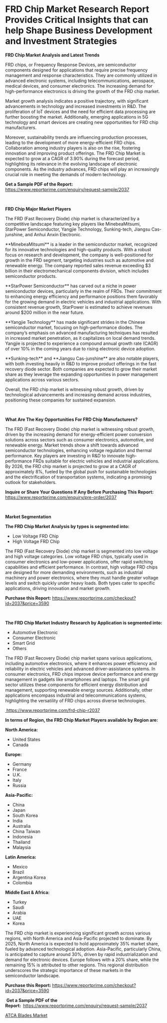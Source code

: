 <p><h1>FRD Chip Market Research Report Provides Critical Insights that can help Shape Business Development and Investment Strategies</h1></p><p><strong>FRD Chip Market Analysis and Latest Trends</strong></p>
<p><p>FRD chips, or Frequency Response Devices, are semiconductor components designed for applications that require precise frequency management and response characteristics. They are commonly utilized in advanced electronic systems, including telecommunications, aerospace, medical devices, and consumer electronics. The increasing demand for high-performance electronics is driving the growth of the FRD chip market.</p><p>Market growth analysis indicates a positive trajectory, with significant advancements in technology and increased investments in R&D. The proliferation of IoT devices and the need for efficient data processing are further boosting the market. Additionally, emerging applications in 5G technology and smart devices are creating new opportunities for FRD chip manufacturers.</p><p>Moreover, sustainability trends are influencing production processes, leading to the development of more energy-efficient FRD chips. Collaboration among industry players is also on the rise, fostering innovation and improving product offerings. The FRD Chip Market is expected to grow at a CAGR of 3.90% during the forecast period, highlighting its relevance in the evolving landscape of electronic components. As the industry advances, FRD chips will play an increasingly crucial role in meeting the demands of modern technology.</p></p>
<p><strong>Get a Sample PDF of the Report:&nbsp;</strong> <a href="https://www.reportprime.com/enquiry/request-sample/2037?utm_campaign=3029&utm_medium=2&utm_source=Github&utm_content=ia&utm_term=18032025&utm_id=frd-chip">https://www.reportprime.com/enquiry/request-sample/2037</a></p>
<p>&nbsp;</p>
<p><strong>FRD Chip Major Market Players</strong></p>
<p><p>The FRD (Fast Recovery Diode) chip market is characterized by a competitive landscape featuring key players like MinebeaMitsumi, StarPower Semiconductor, Yangjie Technology, Sunking-tech, Jiangsu Cas-junshine, and Anhui Anxin Electronic. </p><p>**MinebeaMitsumi** is a leader in the semiconductor market, recognized for its innovative technologies and high-quality products. With a robust focus on research and development, the company is well-positioned for growth in the FRD segment, targeting industries such as automotive and renewable energy. The company reported sales revenue exceeding $3 billion in their electromechanical components division, which includes semiconductor products.</p><p>**StarPower Semiconductor** has carved out a niche in power semiconductor devices, particularly in the realm of FRDs. Their commitment to enhancing energy efficiency and performance positions them favorably for the growing demand in electric vehicles and industrial applications. With consistent revenue growth, StarPower is estimated to achieve revenues around $200 million in the near future.</p><p>**Yangjie Technology** has made significant strides in the Chinese semiconductor market, focusing on high-performance diodes. The company’s emphasis on advanced manufacturing techniques has resulted in increased market penetration, as it capitalizes on local demand trends. Yangjie is projected to experience a compound annual growth rate (CAGR) of over 10% in the coming years due to rising electronic device adoption.</p><p>**Sunking-tech** and **Jiangsu Cas-junshine** are also notable players, with both investing heavily in R&D to improve product offerings in the fast recovery diode sector. Both companies are expected to grow their market share as they leverage the expanding opportunities in power management applications across various sectors.</p><p>Overall, the FRD chip market is witnessing robust growth, driven by technological advancements and increasing demand across industries, positioning these companies for sustained expansion.</p></p>
<p>&nbsp;</p>
<p><strong>What Are The Key Opportunities For FRD Chip Manufacturers?</strong></p>
<p><p>The FRD (Fast Recovery Diode) chip market is witnessing robust growth, driven by the increasing demand for energy-efficient power conversion solutions across sectors such as consumer electronics, automotive, and renewable energy. Market trends show a shift towards advanced semiconductor technologies, enhancing voltage regulation and thermal performance. Key players are investing in R&D to innovate high-performance FRDs suitable for electric vehicles and industrial applications. By 2026, the FRD chip market is projected to grow at a CAGR of approximately 8%, fueled by the global push for sustainable technologies and the electrification of transportation systems, indicating a promising outlook for stakeholders.</p></p>
<p><strong>Inquire or Share Your Questions If Any Before Purchasing This Report:</strong> <a href="https://www.reportprime.com/enquiry/pre-order/2037?utm_campaign=3029&utm_medium=2&utm_source=Github&utm_content=ia&utm_term=18032025&utm_id=frd-chip">https://www.reportprime.com/enquiry/pre-order/2037</a></p>
<p>&nbsp;</p>
<p><strong>Market Segmentation</strong></p>
<p><strong>The FRD Chip Market Analysis by types is segmented into:</strong></p>
<p><ul><li>Low Voltage FRD Chip</li><li>High Voltage FRD Chip</li></ul></p>
<p><p>The FRD (Fast Recovery Diode) chip market is segmented into low voltage and high voltage categories. Low voltage FRD chips, typically used in consumer electronics and low-power applications, offer rapid switching capabilities and efficient performance. In contrast, high voltage FRD chips are designed for more demanding environments, such as industrial machinery and power electronics, where they must handle greater voltage levels and switch quickly under heavy loads. Both types cater to specific applications, driving innovation and market growth.</p></p>
<p><strong>Purchase this Report:&nbsp;</strong><a href="https://www.reportprime.com/checkout?id=2037&price=3590&utm_campaign=3029&utm_medium=2&utm_source=Github&utm_content=ia&utm_term=18032025&utm_id=frd-chip">https://www.reportprime.com/checkout?id=2037&price=3590</a></p>
<p>&nbsp;</p>
<p><strong>The FRD Chip Market Industry Research by Application is segmented into:</strong></p>
<p><ul><li>Automotive Electronic</li><li>Consumer Electronic</li><li>Smart Grid</li><li>Others</li></ul></p>
<p><p>The FRD (Fast Recovery Diode) chip market spans various applications, including automotive electronics, where it enhances power efficiency and reliability in electric vehicles and advanced driver-assistance systems. In consumer electronics, FRD chips improve device performance and energy management in gadgets like smartphones and laptops. The smart grid sector utilizes these components for efficient energy distribution and management, supporting renewable energy sources. Additionally, other applications encompass industrial and telecommunications systems, highlighting the versatility of FRD chips across diverse technologies.</p></p>
<p><a href="https://www.reportprime.com/frd-chip-r2037?utm_campaign=3029&utm_medium=2&utm_source=Github&utm_content=ia&utm_term=18032025&utm_id=frd-chip">&nbsp;https://www.reportprime.com/frd-chip-r2037</a></p>
<p><strong>In terms of Region, the FRD Chip Market Players available by Region are:</strong></p>
<p>
    <p> <strong> North America: </strong>
        <ul>
            <li>United States</li>
            <li>Canada</li>
        </ul>
        </p> 
    <p> <strong> Europe: </strong>
        <ul>
            <li>Germany</li>
            <li>France</li>
            <li>U.K.</li>
            <li>Italy</li>
            <li>Russia</li>
        </ul>
        </p> 
    <p> <strong> Asia-Pacific: </strong>
        <ul>
            <li>China</li>
            <li>Japan</li>
            <li>South Korea</li>
            <li>India</li>
            <li>Australia</li>
            <li>China Taiwan</li>
            <li>Indonesia</li>
            <li>Thailand</li>
            <li>Malaysia</li>
        </ul>
        </p> 
    <p> <strong> Latin America: </strong>
        <ul>
            <li>Mexico</li>
            <li>Brazil</li>
            <li>Argentina Korea</li>
            <li>Colombia</li>
        </ul>
        </p> 
    <p> <strong> Middle East & Africa: </strong>
        <ul>
            <li>Turkey</li>
            <li>Saudi</li>
            <li>Arabia</li>
            <li>UAE</li>
            <li>Korea</li>
        </ul>
    </p>
    </p>
<p><p>The FRD chip market is experiencing significant growth across various regions, with North America and Asia-Pacific projected to dominate. By 2025, North America is expected to hold approximately 35% market share, fueled by advanced technological adoption. Asia-Pacific, particularly China, is anticipated to capture around 30%, driven by rapid industrialization and demand for electronic devices. Europe follows with a 20% share, while the remaining 15% is attributed to other regions. This regional distribution underscores the strategic importance of these markets in the semiconductor landscape.</p></p>
<p><strong>Purchase this Report: </strong><a href="https://www.reportprime.com/checkout?id=2037&price=3590&utm_campaign=3029&utm_medium=2&utm_source=Github&utm_content=ia&utm_term=18032025&utm_id=frd-chip">https://www.reportprime.com/checkout?id=2037&price=3590</a></p>
<p>&nbsp;<strong>Get a Sample PDF of the Report:&nbsp;&nbsp;</strong><a href="https://www.reportprime.com/enquiry/request-sample/2037?utm_campaign=3029&utm_medium=2&utm_source=Github&utm_content=ia&utm_term=18032025&utm_id=frd-chip">https://www.reportprime.com/enquiry/request-sample/2037</a></p>
<p><strong></strong></p>
<p><p><a href="https://github.com/bozzoquishmd/Market-Research-Report-List-1/blob/main/atca-blades-market.md?utm_campaign=3029&utm_medium=2&utm_source=Github&utm_content=ia&utm_term=18032025&utm_id=frd-chip">ATCA Blades Market</a></p></p>